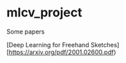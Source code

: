 # mlcv_project

Some papers

[Deep Learning for Freehand Sketches][https://arxiv.org/pdf/2001.02600.pdf)
